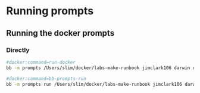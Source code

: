 # Running prompts

## Running the docker prompts

### Directly

```sh
#docker:command=run-docker
bb -m prompts /Users/slim/docker/labs-make-runbook jimclark106 darwin docker
```

```sh
#docker:command=bb-prompts-run
bb -m prompts run /Users/slim/docker/labs-make-runbook jimclark106 darwin dockerfiles
```

